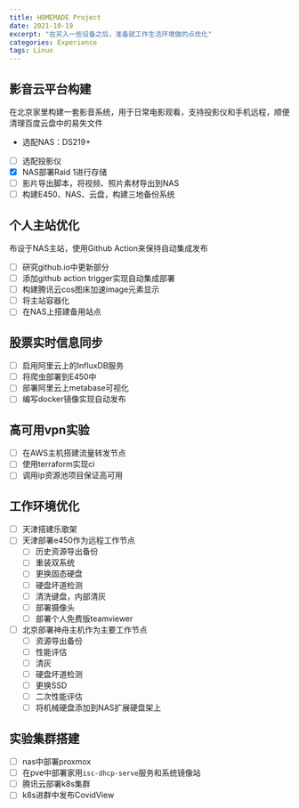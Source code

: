 ```yaml
---
title: HOMEMADE Project
date: 2021-10-19
excerpt: "在买入一些设备之后，准备就工作生活环境做的点优化"
categories: Experience
tags: Linux
---
```


## 影音云平台构建

在北京家里构建一套影音系统，用于日常电影观看，支持投影仪和手机远程，顺便清理百度云盘中的易失文件

- 选配NAS：DS219+
- [ ] 选配投影仪
- [x] NAS部署Raid 1进行存储
- [ ] 影片导出脚本，将视频、照片素材导出到NAS
- [ ] 构建E450、NAS、云盘，构建三地备份系统

## 个人主站优化

布设于NAS主站，使用Github Action来保持自动集成发布

- [ ] 研究github.io中更新部分
- [ ] 添加github action trigger实现自动集成部署
- [ ] 构建腾讯云cos图床加速image元素显示
- [ ] 将主站容器化
- [ ] 在NAS上搭建备用站点

## 股票实时信息同步

- [ ] 启用阿里云上的InfluxDB服务
- [ ] 将爬虫部署到E450中
- [ ] 部署阿里云上metabase可视化
- [ ] 编写docker镜像实现自动发布

## 高可用vpn实验

- [ ] 在AWS主机搭建流量转发节点
- [ ] 使用terraform实现ci
- [ ] 调用ip资源池项目保证高可用

## 工作环境优化

- [ ] 天津搭建乐歌架
- [ ] 天津部署e450作为远程工作节点
  - [ ] 历史资源导出备份
  - [ ] 重装双系统
  - [ ] 更换固态硬盘
  - [ ] 硬盘坏道检测
  - [ ] 清洗键盘，内部清灰
  - [ ] 部署摄像头
  - [ ] 部署个人免费版teamviewer
- [ ] 北京部署神舟主机作为主要工作节点
  - [ ] 资源导出备份
  - [ ] 性能评估
  - [ ] 清灰
  - [ ] 硬盘坏道检测
  - [ ] 更换SSD
  - [ ] 二次性能评估
  - [ ] 将机械硬盘添加到NAS扩展硬盘架上

## 实验集群搭建

- [ ] nas中部署proxmox
- [ ] 在pve中部署家用`isc-dhcp-serve`服务和系统镜像站
- [ ] 腾讯云部署k8s集群
- [ ] k8s进群中发布CovidView